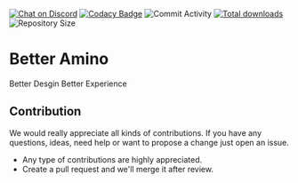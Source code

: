 
[![Chat on Discord](https://img.shields.io/discord/1009602416800444497)](https://discord.gg/cXEJu2CM)
[![Codacy Badge](https://app.codacy.com/project/badge/Grade/2e411243d41f4fa8abdfd204e41ef773)](https://codacy.com/gh/4med/BetterAmino/dashboard)
![Commit Activity](https://img.shields.io/github/commit-activity/m/4med/BetterAmino)
[![Total downloads](https://img.shields.io/github/downloads/4med/BetterAmino/total)](https://github.com/4med/BetterAmino/releases)
![Repository Size](https://img.shields.io/github/repo-size/4med/BetterAmino)

# Better Amino

Better Desgin Better Experience

## Contribution

We would really appreciate all kinds of contributions.
If you have any questions, ideas, need help or want to propose a change just open an issue.

- Any type of contributions are highly appreciated.
- Create a pull request and we'll merge it after review.
